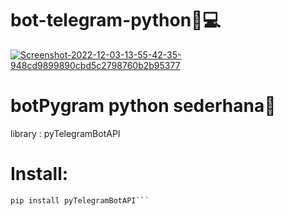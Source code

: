# bot-telegram-python🐍💻
<a href='https://postimg.cc/ct8MFNXp' target='_blank'><img src='https://i.postimg.cc/Wz5WbNr1/Screenshot-2022-12-03-13-55-42-35-948cd9899890cbd5c2798760b2b95377.jpg' border='0' alt='Screenshot-2022-12-03-13-55-42-35-948cd9899890cbd5c2798760b2b95377'/></a>

# botPygram python sederhana🐍
library : pyTelegramBotAPI

# Install:
```
pip install pyTelegramBotAPI```
